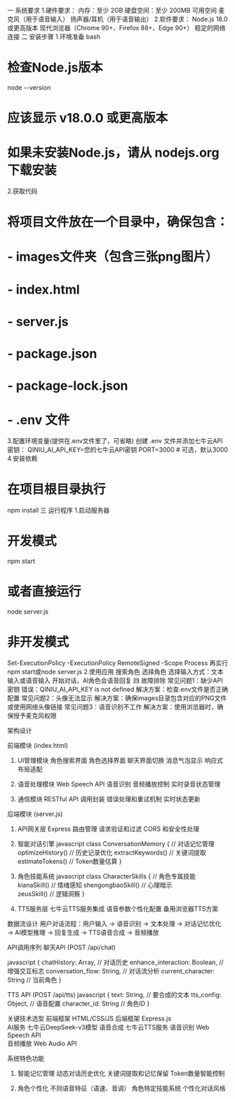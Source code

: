 一 系统要求
1.硬件要求：
内存：至少 2GB
硬盘空间：至少 200MB 可用空间
麦克风（用于语音输入）
扬声器/耳机（用于语音输出）
2.软件要求：
Node.js 18.0 或更高版本
现代浏览器（Chrome 90+、Firefox 88+、Edge 90+）
稳定的网络连接
二 安装步骤
1.环境准备
bash
# 检查Node.js版本
node --version
# 应该显示 v18.0.0 或更高版本
# 如果未安装Node.js，请从 nodejs.org 下载安装
2.获取代码
# 将项目文件放在一个目录中，确保包含：
# - images文件夹（包含三张png图片）
# - index.html
# - server.js  
# - package.json
# - package-lock.json
# - .env 文件
3.配置环境变量(提供在.env文件里了，可省略)
创建 .env 文件并添加七牛云API密钥：
QINIU_AI_API_KEY=您的七牛云API密钥
PORT=3000  # 可选，默认3000
4.安装依赖
# 在项目根目录执行
npm install
三 运行程序
1.启动服务器
# 开发模式
npm start
# 或者直接运行
node server.js
# 非开发模式
Set-ExecutionPolicy -ExecutionPolicy RemoteSigned -Scope Process
再实行 npm start或node server.js
2.使用应用
搜索角色
选择角色
选择输入方式：文本输入或语音输入
开始对话，AI角色会语音回复
四 故障排除
常见问题1：缺少API密钥
错误：QINIU_AI_API_KEY is not defined
解决方案：检查.env文件是否正确配置
常见问题2：头像无法显示
解决方案：确保images目录包含对应的PNG文件
或使用网络头像链接
常见问题3：语音识别不工作
解决方案：使用浏览器时，确保授予麦克风权限


架构设计

前端模块 (index.html)
1. UI管理模块
角色搜索界面
角色选择界面
聊天界面切换
消息气泡显示
响应式布局适配

2. 语音处理模块
Web Speech API 语音识别
音频播放控制
实时录音状态管理

3. 通信模块
RESTful API 调用封装
错误处理和重试机制
实时状态更新

后端模块 (server.js)

1. API网关层
Express 路由管理
请求验证和过滤
CORS 和安全性处理

2. 智能对话引擎
javascript
class ConversationMemory {
  // 对话记忆管理
  optimizeHistory()    // 历史记录优化
  extractKeywords()    // 关键词提取
  estimateTokens()     // Token数量估算
}

3. 角色技能系统
javascript
class CharacterSkills {
  // 角色专属技能
  kianaSkill()        // 情绪感知
  shengongbaoSkill()  // 心理暗示  
  zeusSkill()         // 逻辑洞察
}

4. TTS服务层
七牛云TTS服务集成
语音参数个性化配置
备用浏览器TTS方案

数据流设计
用户对话流程：用户输入 → 语音识别 → 文本处理 → 对话记忆优化 → AI模型推理 → 回复生成 → TTS语音合成 → 音频播放

API调用序列
聊天API (POST /api/chat)

javascript
{
  chatHistory: Array,           // 对话历史
  enhance_interaction: Boolean, // 增强交互标志
  conversation_flow: String,    // 对话流分析
  current_character: String     // 当前角色
}

TTS API (POST /api/tts)
javascript
{
  text: String,                 // 要合成的文本
  tts_config: Object,           // 语音配置
  character_id: String          // 角色ID
}

关键技术选型
前端框架	HTML/CSS/JS	
后端框架	Express.js	
AI服务	   七牛云DeepSeek-v3模型	
语音合成    七牛云TTS服务
语音识别	Web Speech API	
音频播放	Web Audio API	

系统特色功能
1. 智能记忆管理
动态对话历史优化
关键词提取和记忆保留
Token数量智能控制

2. 角色个性化
不同语音特征（语速、音调）
角色特定技能系统
个性化对话风格
